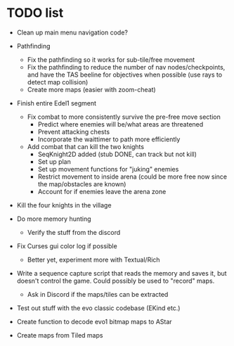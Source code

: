 # TODO list

* Clean up main menu navigation code?
* Pathfinding
    - Fix the pathfinding so it works for sub-tile/free movement
    - Fix the pathfinding to reduce the number of nav nodes/checkpoints, and have the TAS beeline for objectives when possible (use rays to detect map collision)
    - Create more maps (easier with zoom-cheat)
* Finish entire Edel1 segment
    - Fix combat to more consistently survive the pre-free move section
        + Predict where enemies will be/what areas are threatened
        + Prevent attacking chests
        + Incorporate the waittimer to path more efficiently
    - Add combat that can kill the two knights
        + SeqKnight2D added (stub DONE, can track but not kill)
        + Set up plan
        + Set up movement functions for "juking" enemies
        + Restrict movement to inside arena (could be more free now since the map/obstacles are known)
        + Account for if enemies leave the arena zone
* Kill the four knights in the village
* Do more memory hunting
    - Verify the stuff from the discord

* Fix Curses gui color log if possible
    - Better yet, experiment more with Textual/Rich
* Write a sequence capture script that reads the memory and saves it, but doesn't control the game. Could possibly be used to "record" maps.
    - Ask in Discord if the maps/tiles can be extracted

* Test out stuff with the evo classic codebase (EKind etc.)
* Create function to decode evo1 bitmap maps to AStar
* Create maps from Tiled maps
